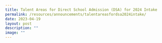 ```yaml
---
title: Talent Areas for Direct School Admission (DSA) for 2024 Intake
permalink: /resources/announcements/talentareasfordsa2024intake/
date: 2023-04-19
layout: post
description: ""
image: ""
---
```

